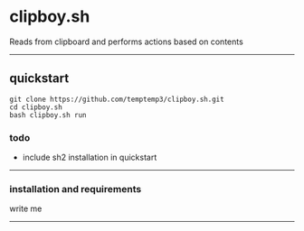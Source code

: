 # clipboy.sh

Reads from clipboard and performs actions based on contents

---

## quickstart

```
git clone https://github.com/temptemp3/clipboy.sh.git
cd clipboy.sh
bash clipboy.sh run
```

### todo

 + include sh2 installation in quickstart

---

### installation and requirements

write me

---
